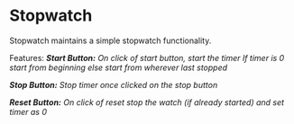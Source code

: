 # Stopwatch

Stopwatch maintains a simple stopwatch functionality.

Features:
<i><b>Start Button:</b> On click of start button, start the timer If timer is 0 start from beginning else start from wherever last stopped</i>

<i><b>Stop Button:</b> Stop timer once clicked on the stop button</i>

<i><b>Reset Button:</b> On click of reset stop the watch (if already started) and set timer as 0</i>
